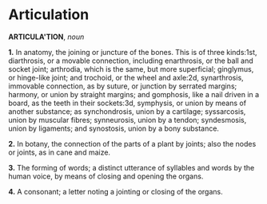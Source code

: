 # Articulation

**ARTICULA'TION**, _noun_

**1.** In anatomy, the joining or juncture of the bones. This is of three kinds:1st, diarthrosis, or a movable connection, including enarthrosis, or the ball and socket joint; arthrodia, which is the same, but more superficial; ginglymus, or hinge-like joint; and trochoid, or the wheel and axle:2d, synarthrosis, immovable connection, as by suture, or junction by serrated margins; harmony, or union by straight margins; and gomphosis, like a nail driven in a board, as the teeth in their sockets:3d, symphysis, or union by means of another substance; as synchondrosis, union by a cartilage; syssarcosis, union by muscular fibres; synneurosis, union by a tendon; syndesmosis, union by ligaments; and synostosis, union by a bony substance.

**2.** In botany, the connection of the parts of a plant by joints; also the nodes or joints, as in cane and maize.

**3.** The forming of words; a distinct utterance of syllables and words by the human voice, by means of closing and opening the organs.

**4.** A consonant; a letter noting a jointing or closing of the organs.
